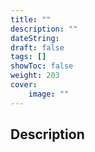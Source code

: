 ```yaml
---
title: ""
description: ""
dateString: 
draft: false
tags: []
showToc: false
weight: 203
cover:
    image: ""
--- 
```

### 

## Description

